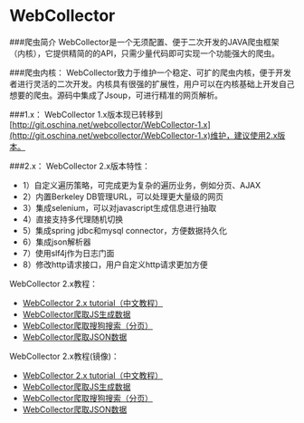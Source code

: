 WebCollector
============

###爬虫简介
WebCollector是一个无须配置、便于二次开发的JAVA爬虫框架（内核），它提供精简的的API，只需少量代码即可实现一个功能强大的爬虫。

###爬虫内核：
WebCollector致力于维护一个稳定、可扩的爬虫内核，便于开发者进行灵活的二次开发。内核具有很强的扩展性，用户可以在内核基础上开发自己想要的爬虫。源码中集成了Jsoup，可进行精准的网页解析。

###1.x：
WebCollector 1.x版本现已转移到[http://git.oschina.net/webcollector/WebCollector-1.x](http://git.oschina.net/webcollector/WebCollector-1.x)维护，建议使用2.x版本。

###2.x：
WebCollector 2.x版本特性：
* 1）自定义遍历策略，可完成更为复杂的遍历业务，例如分页、AJAX
* 2）内置Berkeley DB管理URL，可以处理更大量级的网页
* 3）集成selenium，可以对javascript生成信息进行抽取
* 4）直接支持多代理随机切换
* 5）集成spring jdbc和mysql connector，方便数据持久化
* 6）集成json解析器
* 7）使用slf4j作为日志门面
* 8）修改http请求接口，用户自定义http请求更加方便

WebCollector 2.x教程：
* [WebCollector 2.x tutorial（中文教程）](https://github.com/CrawlScript/WebCollector/blob/master/WebCollector/src/main/java/cn/edu/hfut/dmic/webcollector/example/TutorialCrawler.java)
* [WebCollector爬取JS生成数据](https://github.com/CrawlScript/WebCollector/blob/master/WebCollector/src/main/java/cn/edu/hfut/dmic/webcollector/example/DemoJSCrawler.java)
* [WebCollector爬取搜狗搜索（分页）](https://github.com/CrawlScript/WebCollector/blob/master/WebCollector/src/main/java/cn/edu/hfut/dmic/webcollector/example/DemoSogouCrawler.java)
* [WebCollector爬取JSON数据](https://github.com/CrawlScript/WebCollector/blob/master/WebCollector/src/main/java/cn/edu/hfut/dmic/webcollector/example/DemoJsonCrawler.java)

WebCollector 2.x教程(镜像)：
* [WebCollector 2.x tutorial（中文教程）](http://git.oschina.net/webcollector/WebCollector/blob/master/WebCollector/src/main/java/cn/edu/hfut/dmic/webcollector/example/TutorialCrawler.java)
* [WebCollector爬取JS生成数据](http://git.oschina.net/webcollector/WebCollector/blob/master/WebCollector/src/main/java/cn/edu/hfut/dmic/webcollector/example/DemoJSCrawler.java)
* [WebCollector爬取搜狗搜索（分页）](http://git.oschina.net/webcollector/WebCollector/blob/master/WebCollector/src/main/java/cn/edu/hfut/dmic/webcollector/example/DemoSogouCrawler.java)
* [WebCollector爬取JSON数据](http://git.oschina.net/webcollector/WebCollector/blob/master/WebCollector/src/main/java/cn/edu/hfut/dmic/webcollector/example/DemoJsonCrawler.java)


